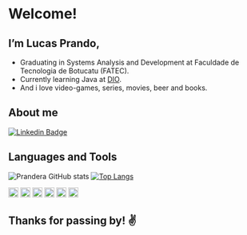 # Welcome!

## I’m Lucas Prando,

- Graduating in Systems Analysis and Development at Faculdade de Tecnologia de Botucatu (FATEC).
- Currently learning Java at [DIO](https://www.dio.me/).
- And i love video-games, series, movies, beer and books.


## About me

[![Linkedin Badge](https://img.shields.io/badge/-LinkedIn-blue?style=flat-square&logo=Linkedin&logoColor=white&link=https://www.linkedin.com/in/lucas-jordan-dias-prando/)](https://www.linkedin.com/in/lucas-jordan-dias-prando/)


## Languages and Tools
![Prandera GitHub stats](https://github-readme-stats.vercel.app/api?username=prandera&show_icons=true&theme=midnight-purple&hide=prs,issues)
[![Top Langs](https://github-readme-stats.vercel.app/api/top-langs/?username=prandera&layout=compact&langs_count=4)](https://github.com/prandera/github-readme-stats)

<code><img height="20" src="https://img.shields.io/badge/PHP-777BB4?style=for-the-badge&logo=php&logoColor=white"></code>
<code><img height="20" src="https://img.shields.io/badge/HTML5-E34F26?style=for-the-badge&logo=html5&logoColor=white"></code>
<code><img height="20" src="https://img.shields.io/badge/CSS3-1572B6?style=for-the-badge&logo=css3&logoColor=white"></code>
<code><img height="20" src="https://img.shields.io/badge/MySQL-00000F?style=for-the-badge&logo=mysql&logoColor=white"></code>
<code><img height="20" src="https://img.shields.io/badge/SQLite-07405E?style=for-the-badge&logo=sqlite&logoColor=white"></code>
<code><img height="20" src="https://img.shields.io/badge/Java-ED8B00?style=for-the-badge&logo=java&logoColor=white"></code>

## Thanks for passing by! :v:

<!---
Prandera/Prandera is a ✨ special ✨ repository because its `README.md` (this file) appears on your GitHub profile.
You can click the Preview link to take a look at your changes.
--->
